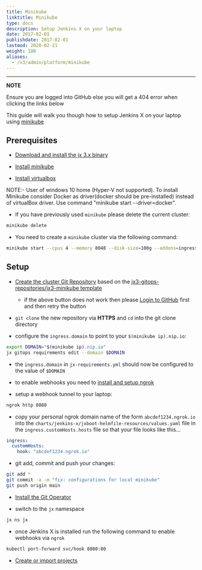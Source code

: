 ```yaml
---
title: Minikube
linktitle: Minikube
type: docs
description: Setup Jenkins X on your laptop
date: 2017-02-01
publishdate: 2017-02-01
lastmod: 2020-02-21
weight: 100
aliases:
  - /v3/admin/platform/minikube
---
```


---

**NOTE**

Ensure you are logged into GitHub else you will get a 404 error when clicking the links below

This guide will walk you though how to setup Jenkins X on your laptop using [minikube](https://kubernetes.io/docs/tasks/tools/install-minikube/)

## Prerequisites

- [Download and install the jx 3.x binary](/v3/guides/jx3/)

- [Install minikube](https://kubernetes.io/docs/tasks/tools/install-minikube/)

- [Install virtualbox](https://www.virtualbox.org/wiki/Downloads)

NOTE:- User of windows 10 home (Hyper-V not supported). To install Minikube consider Docker as driver(docker should be pre-installed)
instead of virtualBox driver. Use command "minikube start --driver=docker".

- If you have previously used `minikube` please delete the current cluster:

```bash
minikube delete
```

- You need to create a `minikube` cluster via the following command:

```bash
minikube start --cpus 4 --memory 8048 --disk-size=100g --addons=ingress --vm=true
```

## Setup

- <a href="https://github.com/jx3-gitops-repositories/jx3-minikube/generate" target="github" class="btn bg-primary text-light">Create the cluster Git Repository</a> based on the [jx3-gitops-repositories/jx3-minikube template](https://github.com/jx3-gitops-repositories/jx3-minikube/generate)

  - if the above button does not work then please [Login to GitHub](https://github.com/login) first and then retry the button

- `git clone` the new repository via **HTTPS** and `cd` into the git clone directory

- configure the `ingress.domain` to point to your `$(minikube ip).nip.io`:

```bash
export DOMAIN="$(minikube ip).nip.io"
jx gitops requirements edit --domain $DOMAIN
```

- the `ingress.domain` in `jx-requirements.yml` should now be configured to the value of `$DOMAIN`

- to enable webhooks you need to [install and setup ngrok](https://ngrok.com/)

- setup a webhook tunnel to your laptop:

```bash
ngrok http 8080
```

- copy your personal ngrok domain name of the form `abcdef1234.ngrok.io` into the `charts/jenkins-x/jxboot-helmfile-resources/values.yaml` file in the `ingress.customHosts.hosts` file so that your file looks like this...

```yaml
ingress:
  customHosts:
    hook: "abcdef1234.ngrok.io"
```

- git add, commit and push your changes:

```bash
git add *
git commit -a -m "fix: configurations for local minikube"
git push origin main
```

- <a href="/v3/guides/operator/" class="btn bg-primary text-light">Install the Git Operator</a>

- switch to the `jx` namespace

```bash
jx ns jx
```

- once Jenkins X is installed run the following command to enable webhooks via `ngrok`

```bash
kubectl port-forward svc/hook 8080:80
```

- <a href="/v3/develop/create-project/" class="btn bg-primary text-light">Create or import projects</a>
